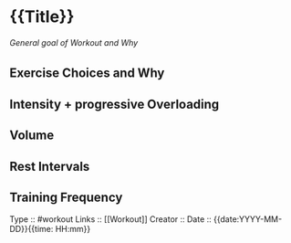 # {{Title}}

###### General goal of Workout and Why
## Exercise Choices and Why

## Intensity + progressive Overloading

## Volume

## Rest Intervals

## Training Frequency


Type :: #workout
Links :: [[Workout]]
Creator ::
Date ::  {{date:YYYY-MM-DD}}{{time: HH:mm}}